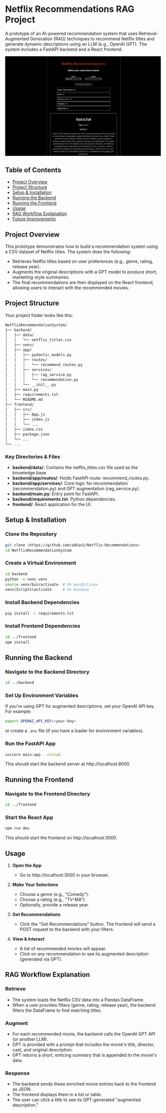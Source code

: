 # Netflix Recommendations RAG Project

A prototype of an AI-powered recommendation system that uses Retrieval-Augmented Generation (RAG) techniques to recommend Netflix titles and generate dynamic descriptions using an LLM (e.g., OpenAI GPT). The system includes a FastAPI backend and a React frontend.

![Netflix Recommendation App](frontend/@latest/src/assets/Frontend-SS.png)

## Table of Contents

- [Project Overview](#project-overview)
- [Project Structure](#project-structure)
- [Setup & Installation](#setup--installation)
- [Running the Backend](#running-the-backend)
- [Running the Frontend](#running-the-frontend)
- [Usage](#usage)
- [RAG Workflow Explanation](#rag-workflow-explanation)
- [Future Improvements](#future-improvements)

## Project Overview

This prototype demonstrates how to build a recommendation system using a CSV dataset of Netflix titles. The system does the following:

- Retrieves Netflix titles based on user preferences (e.g., genre, rating, release year).
- Augments the original descriptions with a GPT model to produce short, marketing-style summaries.
- The final recommendations are then displayed on the React frontend, allowing users to interact with the recommended movies.

## Project Structure

Your project folder looks like this:

```
NetflixRecommendationSystem/
├── backend/
│   ├── data/
│   │   └── netflix_titles.csv
│   ├── venv/               
│   ├── app/
│   │   ├── pydantic_models.py
│   │   ├── routes/
│   │   │   └── recommend_routes.py
│   │   ├── services/
│   │   │   ├── rag_service.py
│   │   │   └── recommendation.py
│   │   └── __init__.py
│   ├── main.py
│   ├── requirements.txt
│   └── README.md           
├── frontend/
│   ├── src/
│   │   ├── App.js
│   │   ├── index.js
│   │   └── ...
│   ├── index.css
│   ├── package.json
│   └── ...
└── ...
```

### Key Directories & Files

- **backend/data/**: Contains the netflix_titles.csv file used as the knowledge base.
- **backend/app/routes/**: Holds FastAPI route: recommend_routes.py.
- **backend/app/services/**: Core logic for recommendation (recommendation.py) and GPT augmentation (rag_service.py).
- **backend/main.py**: Entry point for FastAPI.
- **backend/requirements.txt**: Python dependencies.
- **frontend/**: React application for the UI.

## Setup & Installation

### Clone the Repository
```bash
git clone <https://github.com/abkan2/Netflix-Recommendations>
cd NetflixRecommendationSystem
```

### Create a Virtual Environment
```bash
cd backend
python -m venv venv
source venv/bin/activate  # On macOS/Linux
venv\Scripts\activate     # On Windows
```

### Install Backend Dependencies
```bash
pip install -r requirements.txt
```

### Install Frontend Dependencies
```bash
cd ../frontend
npm install
```

## Running the Backend

### Navigate to the Backend Directory
```bash
cd ../backend
```

### Set Up Environment Variables
If you're using GPT for augmented descriptions, set your OpenAI API key. For example:
```bash
export OPENAI_API_KEY=<your-key>
```
or create a `.env` file (if you have a loader for environment variables).

### Run the FastAPI App
```bash
uvicorn main:app --reload
```
This should start the backend server at http://localhost:8000.

## Running the Frontend

### Navigate to the Frontend Directory
```bash
cd ../frontend
```

### Start the React App
```bash
npm run dev
```
This should start the frontend on http://localhost:3000.

## Usage

1. **Open the App**
   - Go to http://localhost:3000 in your browser.

2. **Make Your Selections**
   - Choose a genre (e.g., "Comedy").
   - Choose a rating (e.g., "TV-MA").
   - Optionally, provide a release year.

3. **Get Recommendations**
   - Click the "Get Recommendations" button. The frontend will send a POST request to the backend with your filters.

4. **View & Interact**
   - A list of recommended movies will appear.
   - Click on any recommendation to see its augmented description (generated via GPT).

## RAG Workflow Explanation

### Retrieve
- The system loads the Netflix CSV data into a Pandas DataFrame.
- When a user provides filters (genre, rating, release year), the backend filters the DataFrame to find matching titles.

### Augment
- For each recommended movie, the backend calls the OpenAI GPT API (or another LLM).
- GPT is provided with a prompt that includes the movie's title, director, cast, and original description.
- GPT returns a short, enticing summary that is appended to the movie's data.

### Response
- The backend sends these enriched movie entries back to the frontend as JSON.
- The frontend displays them in a list or table.
- The user can click a title to see its GPT-generated "augmented description."

